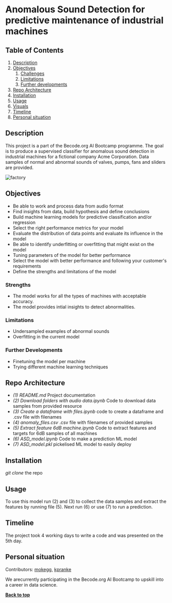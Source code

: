 
# Anomalous Sound Detection for predictive maintenance of industrial machines

## Table of Contents
1. [Description](#description)
1. [Objectives](#objectives)
	1. [Challenges](#challenges)
	2. [Limitations](#limitations)
	3. [Further developments](#further-developments)
1. [Repo Architecture](#repo-architecture)
1. [Installation](#installation)
1. [Usage](#usage)
1. [Visuals](#visuals)
1. [Timeline](#timeline)
1. [Personal situation](#personal-situation)

## Description
This project is a part of the Becode.org AI Bootcamp programme. The goal is to produce a supervised classifier for anomalous sound detection in industrial machines for a fictional company Acme Corporation. Data samples of normal and abnormal sounds of valves, pumps, fans and sliders are provided. 

![factory](https://images.unsplash.com/photo-1513828583688-c52646db42da?ixlib=rb-1.2.1&ixid=MnwxMjA3fDB8MHxwaG90by1wYWdlfHx8fGVufDB8fHx8&auto=format&fit=crop&w=2070&q=80)

## Objectives

- Be able to work and process data from audio format
- Find insights from data, build hypothesis and define conclusions
- Build machine learning models for predictive classification and/or regression
- Select the right performance metrics for your model
- Evaluate the distribution of data points and evaluate its influence in the model
- Be able to identify underfitting or overfitting that might exist on the model
- Tuning parameters of the model for better performance
- Select the model with better performance and following your customer's requirements
- Define the strengths and limitations of the model

### Strengths

- The model works for all the types of machines with acceptable accuracy.
- The model provides intial insights to detect abnormalities.

### Limitations

- Undersampled examples of abnormal sounds
- Overfitting in the current model 

### Further Developments

- Finetuning the model per machine
- Trying different machine learning techniques

## Repo Architecture

- *(1) README.md* Project documentation
- *(2) Download folders with audio data.ipynb* Code to download data samples from provided resource
- *(3) Create a dataframe with files.ipynb* code to create a dataframe and .csv file with filenames
- *(4) anomaly_files.csv* .csv file with filenames of provided samples
- *(5) Extract feature 6dB machine.ipynb* Code to extract features and targets for 6dB samples of all machines 
- *(6) ASD_model.ipynb* Code to make a prediction ML model
- *(7) ASD_model.pkl* pickelised ML model to easily deploy

## Installation

 *git clone* the repo 


## Usage

To use this model run (2) and (3) to collect the data samples and extract the features by running file (5). Next run (6) or use (7) to run a prediction.

## Timeline

The project took 4 working days to write a code and was presented on the 5th day.

## Personal situation

Contributors: [mokegg](https://github.com/mokegg), [kpranke](https://github.com/kpranke)

We arecurrently participating in the Becode.org AI Bootcamp to upskill into a career in data science.

**[Back to top](#table-of-contents)**

